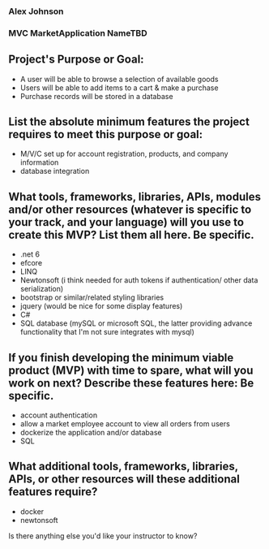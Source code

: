 ### Alex Johnson
### MVC MarketApplication NameTBD

## Project's Purpose or Goal: 
  * A user will be able to browse a selection of available goods
  * Users will be able to add items to a cart & make a purchase
  * Purchase records will be stored in a database

## List the absolute minimum features the project requires to meet this purpose or goal:
  * M/V/C set up for account registration, products, and company information
  * database integration 

## What tools, frameworks, libraries, APIs, modules and/or other resources (whatever is specific to your track, and your language) will you use to create this MVP? List them all here. Be specific.
  * .net 6 
  * efcore
  * LINQ
  * Newtonsoft (i think needed for auth tokens if authentication/ other data serialization)
  * bootstrap or similar/related styling libraries
  * jquery (would be nice for some display features)
  * C#
  * SQL database (mySQL or microsoft SQL, the latter providing advance functionality that I'm not sure integrates with mysql)
  

## If you finish developing the minimum viable product (MVP) with time to spare, what will you work on next? Describe these features here: Be specific.
  * account authentication
  * allow a market employee account to view all orders from users
  * dockerize the application and/or database 
  * SQL

## What additional tools, frameworks, libraries, APIs, or other resources will these additional features require?
  * docker
  * newtonsoft

Is there anything else you'd like your instructor to know?
